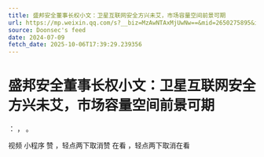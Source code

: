 ```yaml
---
title: 盛邦安全董事长权小文：卫星互联网安全方兴未艾，市场容量空间前景可期
url: https://mp.weixin.qq.com/s?__biz=MzAwNTAxMjUwNw==&mid=2650275895&idx=1&sn=56a0d98395c612a1a2a7bfb926d49deb
source: Doonsec's feed
date: 2024-07-09
fetch_date: 2025-10-06T17:39:29.239356
---
```


# 盛邦安全董事长权小文：卫星互联网安全方兴未艾，市场容量空间前景可期

：
，
。

视频
小程序
赞
，轻点两下取消赞
在看
，轻点两下取消在看